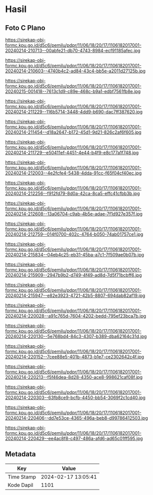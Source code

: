 # Hasil

## Foto C Plano

https://sirekap-obj-formc.kpu.go.id/d5c6/pemilu/pdpr/11/06/18/20/17/1106182017001-20240214-210713--00abfe21-db70-4743-8984-ecf91185afec.jpg

https://sirekap-obj-formc.kpu.go.id/d5c6/pemilu/pdpr/11/06/18/20/17/1106182017001-20240214-210603--4740b4c2-ad84-43c4-bb5e-a2011d27125b.jpg

https://sirekap-obj-formc.kpu.go.id/d5c6/pemilu/pdpr/11/06/18/20/17/1106182017001-20240215-001418--7613c1d9-c89e-468c-b9a1-edbf7561fb8e.jpg

https://sirekap-obj-formc.kpu.go.id/d5c6/pemilu/pdpr/11/06/18/20/17/1106182017001-20240214-211229--116b5714-3448-4dd9-b690-dac7ff387620.jpg

https://sirekap-obj-formc.kpu.go.id/d5c6/pemilu/pdpr/11/06/18/20/17/1106182017001-20240214-211454--d18a2647-b172-45d1-9d21-826c2af6f605.jpg

https://sirekap-obj-formc.kpu.go.id/d5c6/pemilu/pdpr/11/06/18/20/17/1106182017001-20240214-211729--e50411ef-4451-4e44-b4f9-e8c177a1f748.jpg

https://sirekap-obj-formc.kpu.go.id/d5c6/pemilu/pdpr/11/06/18/20/17/1106182017001-20240214-212003--4e2fcfe4-5438-4dda-91cc-f65f04cf40ec.jpg

https://sirekap-obj-formc.kpu.go.id/d5c6/pemilu/pdpr/11/06/18/20/17/1106182017001-20240214-212256--f912fd79-8d0a-42ca-8ca5-effc41cfbb3b.jpg

https://sirekap-obj-formc.kpu.go.id/d5c6/pemilu/pdpr/11/06/18/20/17/1106182017001-20240214-212608--13a06704-c9ab-4b5e-adae-7f1d927e357f.jpg

https://sirekap-obj-formc.kpu.go.id/d5c6/pemilu/pdpr/11/06/18/20/17/1106182017001-20240214-212759--014f0700-402c-4764-b050-74ab01757ce1.jpg

https://sirekap-obj-formc.kpu.go.id/d5c6/pemilu/pdpr/11/06/18/20/17/1106182017001-20240214-215834--04eb4c25-eb31-45ba-a7c1-7f509ae0b07b.jpg

https://sirekap-obj-formc.kpu.go.id/d5c6/pemilu/pdpr/11/06/18/20/17/1106182017001-20240214-215909--2947b9b2-d749-4f49-ad8d-7d5f71bcbff6.jpg

https://sirekap-obj-formc.kpu.go.id/d5c6/pemilu/pdpr/11/06/18/20/17/1106182017001-20240214-215947--e82e3923-4721-42b5-8807-694dab82af19.jpg

https://sirekap-obj-formc.kpu.go.id/d5c6/pemilu/pdpr/11/06/18/20/17/1106182017001-20240214-220028--a91c765d-7604-4202-bedd-795ef23bca7b.jpg

https://sirekap-obj-formc.kpu.go.id/d5c6/pemilu/pdpr/11/06/18/20/17/1106182017001-20240214-220130--5e768bd4-84c3-4307-b389-dba62164c31d.jpg

https://sirekap-obj-formc.kpu.go.id/d5c6/pemilu/pdpr/11/06/18/20/17/1106182017001-20240214-220152--7cee88e5-401b-4873-b1e7-ce2302642c4f.jpg

https://sirekap-obj-formc.kpu.go.id/d5c6/pemilu/pdpr/11/06/18/20/17/1106182017001-20240214-220213--f5f46dea-8d28-4350-ace8-998621caf08f.jpg

https://sirekap-obj-formc.kpu.go.id/d5c6/pemilu/pdpr/11/06/18/20/17/1106182017001-20240214-220303--63fb8ce9-bcfb-4450-bb54-3069f2c1cd40.jpg

https://sirekap-obj-formc.kpu.go.id/d5c6/pemilu/pdpr/11/06/18/20/17/1106182017001-20240214-220406--dd7e53ce-4365-496a-beb8-d99786412503.jpg

https://sirekap-obj-formc.kpu.go.id/d5c6/pemilu/pdpr/11/06/18/20/17/1106182017001-20240214-220429--ee4ac8f8-c497-486a-afd6-ad65c01ff595.jpg


## Metadata

| Key        | Value               |
| ---------- | ------------------- |
| Time Stamp | 2024-02-17 13:05:41 |
| Kode Dapil | 1101                |




